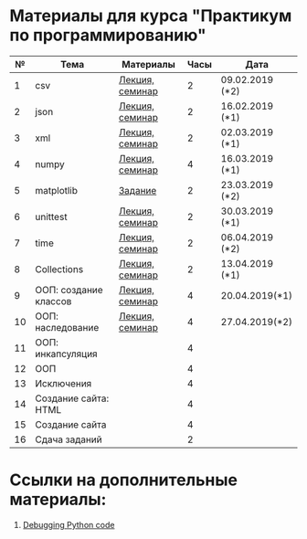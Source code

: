 # Материалы для курса "Практикум по программированию"

| №  | Тема                  | Материалы | Часы | Дата |
|----|-----------------------|-----------|------|------|
| 1  | csv                   |   [Лекция, семинар](https://github.com/BruchesLena/python_course/tree/master/csv)        | 2  |09.02.2019 (*2)  |      |
| 2  | json                  |    [Лекция, семинар](https://github.com/BruchesLena/python_course/tree/master/json)       | 2    |16.02.2019 (*1)      |
| 3  | xml                   |[Лекция, семинар](https://github.com/BruchesLena/python_course/tree/master/xml)           | 2    |02.03.2019 (*1)      |
| 4  | numpy                 |[Лекция, семинар](https://github.com/BruchesLena/python_course/tree/master/numpy)           | 4    |16.03.2019 (*1)      |
| 5  | matplotlib            |[Задание](https://github.com/BruchesLena/python_course/tree/master/matplotlib)           | 2    |23.03.2019 (*2)      |
| 6  | unittest              |[Лекция, семинар](https://github.com/BruchesLena/python_course/tree/master/unittests)           | 2    |30.03.2019 (*1)      |
| 7  | time           |[Лекция, семинар](https://github.com/BruchesLena/python_course/tree/master/time)           | 2    |06.04.2019 (*2)      |
| 8  | Collections                  |[Лекция, семинар](https://github.com/BruchesLena/python_course/tree/master/collections)           | 2    |13.04.2019 (*1)      |
| 9  | ООП: создание классов |[Лекция, семинар](https://github.com/BruchesLena/python_course/tree/master/oop)           | 4    |20.04.2019(*1)      |
| 10 | ООП: наследование     |[Лекция, семинар](https://github.com/BruchesLena/python_course/tree/master/oop_inheritance)           | 4    |27.04.2019(*2)      |
| 11 | ООП: инкапсуляция     |           | 4    |      |
| 12 | ООП                   |           | 4    |      |
| 13 | Исключения            |           | 4    |      |
| 14 | Создание сайта: HTML  |           | 4    |      |
| 15 | Создание сайта        |           | 4    |      |
| 16 | Сдача заданий         |           | 2    |      |



# Ссылки на дополнительные материалы:
1. [Debugging Python code](https://www.jetbrains.com/help/pycharm/part-1-debugging-python-code.html)
